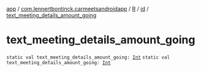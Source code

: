 [app](../../../index.md) / [com.lennertbontinck.carmeetsandroidapp](../../index.md) / [R](../index.md) / [id](index.md) / [text_meeting_details_amount_going](./text_meeting_details_amount_going.md)

# text_meeting_details_amount_going

`static val text_meeting_details_amount_going: `[`Int`](https://kotlinlang.org/api/latest/jvm/stdlib/kotlin/-int/index.html)
`static val text_meeting_details_amount_going: `[`Int`](https://kotlinlang.org/api/latest/jvm/stdlib/kotlin/-int/index.html)